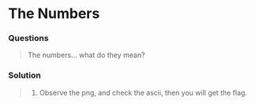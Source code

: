# The Numbers

### Questions
> The numbers... what do they mean?

### Solution
> 1. Observe the png, and check the ascii, then you will get the flag.
